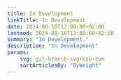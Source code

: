 ```yaml
---
title: In Development
linkTitle: In Development
date: 2024-08-10T12:00:00+02:00
lastmod: 2024-08-10T12:00:00+02:00
summary: "In Development."
description: "In Development"
params:
    svg: git-branch-svgrepo-com
    sortArticlesBy: "ByWeight"
---
```

